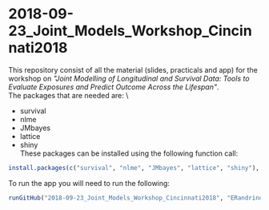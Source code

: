 # 2018-09-23_Joint_Models_Workshop_Cincinnati2018


This repository consist of all the material (slides, practicals and app) for the workshop on *"Joint Modelling of Longitudinal 
and Survival Data: Tools to Evaluate Exposures and Predict Outcome Across the Lifespan"*.
\
The packages that are needed are: \
- survival
- nlme
- JMbayes
- lattice
- shiny\
These packages can be installed using the following function call:

```r
install.packages(c("survival", "nlme", "JMbayes", "lattice", "shiny"), dependencies = TRUE)
```

To run the app you will need to run the following:

```r
runGitHub("2018-09-23_Joint_Models_Workshop_Cincinnati2018", "ERandrinopoulou", subdir = "shiny app/")
 ```